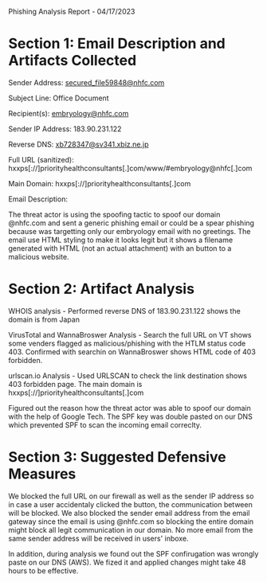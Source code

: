 Phishing Analysis Report - 04/17/2023


Section 1: Email Description and Artifacts Collected
=======================================
Sender Address:
secured_file59848@nhfc.com

Subject Line:
Office Document

Recipient(s):
embryology@nhfc.com

Sender IP Address:
183.90.231.122

Reverse DNS:
xb728347@sv341.xbiz.ne.jp

Full URL (sanitized):
hxxps[://]priorityhealthconsultants[.]com/www/#embryology@nhfc[.]com

Main Domain:
hxxps[://]priorityhealthconsultants[.]com

Email Description:

The threat actor is using the spoofing tactic to spoof our domain @nhfc.com and sent a generic phishing email or could be a spear phishing because was targetting only our embryology email with no greetings. The email use HTML styling to make it looks legit but it shows a filename generated with HTML (not an actual attachment) with an button to a malicious website.



Section 2: Artifact Analysis
=======================================

WHOIS analysis - Performed reverse DNS of 183.90.231.122 shows the domain is from Japan

VirusTotal and WannaBroswer Analysis - Search the full URL on VT shows some venders flagged as malicious/phishing with the HTLM status code 403. Confirmed with searchin on WannaBroswer shows HTML code of 403 forbidden.

urlscan.io Analysis - Used URLSCAN to check the link destination shows 403 forbidden page. The main domain is hxxps[://]priorityhealthconsultants[.]com

Figured out the reason how the threat actor was able to spoof our domain with the help of Google Tech. The SPF key was double pasted on our DNS which prevented SPF to scan the incoming email correclty.



Section 3: Suggested Defensive Measures
=======================================

We blocked the full URL on our firewall as well as the sender IP address so in case a user accidentaly clicked the button, the communication between will be blocked. We also blocked the sender email address from the email gateway since the email is using @nhfc.com so blocking the entire domain might block all legit communication in our domain. No more email from the same sender address will be received in users' inboxe.

In addition, during analysis we found out the SPF confirugation was wrongly paste on our DNS (AWS). We fized it and applied changes might take 48 hours to be effective.
